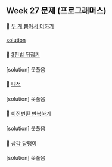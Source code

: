 ## Week 27 문제 (프로그래머스)

👀 [두 개 뽑아서 더하기](https://programmers.co.kr/learn/courses/30/lessons/68644)
####
[solution](https://github.com/conquerex/WhatTheAlgorithm/blob/master/src/study/week27/week27_p68644.java)
####

👀 [3진법 뒤집기](https://programmers.co.kr/learn/courses/30/lessons/68935)
####
[solution] 못풀음
####

👀 [내적](https://programmers.co.kr/learn/courses/30/lessons/70128)
####
[solution] 못풀음
####

👀 [이진변환 반복하기](https://programmers.co.kr/learn/courses/30/lessons/70129)
####
[solution] 못풀음
####

👀 [삼각 달팽이](https://programmers.co.kr/learn/courses/30/lessons/68645)
####
[solution] 못풀음
####
